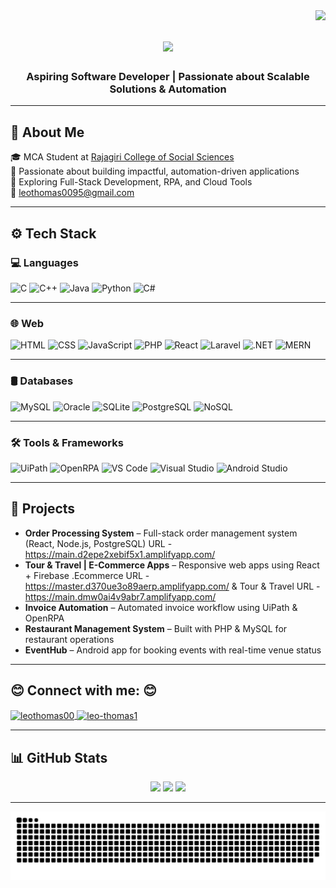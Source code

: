 <img align="right" src="https://visitor-badge.laobi.icu/badge?page_id=leo-thomas1.leo-thomas1" />

<h1 align="center">
  <img src="https://readme-typing-svg.herokuapp.com/?font=Righteous&size=35&center=true&vCenter=true&width=500&height=70&duration=4000&lines=Hi+There!+👋;+I'm+Leo+Thomas!" />
</h1>

<h3 align="center">Aspiring Software Developer | Passionate about Scalable Solutions & Automation</h3>

---

## 📍 About Me

🎓 MCA Student at [Rajagiri College of Social Sciences](https://rajagiri.edu/)  
🚀 Passionate about building impactful, automation-driven applications  
🌱 Exploring Full-Stack Development, RPA, and Cloud Tools  
📧 leothomas0095@gmail.com  

---

## ⚙️ Tech Stack

### 💻 Languages  
![C](https://img.shields.io/badge/C-00599C?style=for-the-badge&logo=c&logoColor=white)  ![C++](https://img.shields.io/badge/C++-00599C?style=for-the-badge&logo=c%2B%2B&logoColor=white)  ![Java](https://img.shields.io/badge/Java-ED8B00?style=for-the-badge&logo=java&logoColor=white)  ![Python](https://img.shields.io/badge/Python-3776AB?style=for-the-badge&logo=python&logoColor=white)  ![C#](https://img.shields.io/badge/C%23-239120?style=for-the-badge&logo=c-sharp&logoColor=white)

---

### 🌐 Web  
![HTML](https://img.shields.io/badge/HTML5-e34c26?style=for-the-badge&logo=html5&logoColor=white)  ![CSS](https://img.shields.io/badge/CSS3-1572B6?style=for-the-badge&logo=css3&logoColor=white)  ![JavaScript](https://img.shields.io/badge/JavaScript-f7df1e?style=for-the-badge&logo=javascript&logoColor=black)  ![PHP](https://img.shields.io/badge/PHP-777BB4?style=for-the-badge&logo=php&logoColor=white)  ![React](https://img.shields.io/badge/React-20232a?style=for-the-badge&logo=react&logoColor=61DAFB)  ![Laravel](https://img.shields.io/badge/Laravel-F55247?style=for-the-badge&logo=laravel&logoColor=white)  ![.NET](https://img.shields.io/badge/.NET-512BD4?style=for-the-badge&logo=dotnet&logoColor=white)  ![MERN](https://img.shields.io/badge/MERN-000?style=for-the-badge&logo=react&logoColor=61DAFB)

---

### 🛢️ Databases  
![MySQL](https://img.shields.io/badge/MySQL-4479A1?style=for-the-badge&logo=mysql&logoColor=white)  ![Oracle](https://img.shields.io/badge/Oracle-F80000?style=for-the-badge&logo=oracle&logoColor=white)  ![SQLite](https://img.shields.io/badge/SQLite-003B57?style=for-the-badge&logo=sqlite&logoColor=white)  ![PostgreSQL](https://img.shields.io/badge/PostgreSQL-336791?style=for-the-badge&logo=postgresql&logoColor=white)  ![NoSQL](https://img.shields.io/badge/NoSQL-008000?style=for-the-badge)

---

### 🛠️ Tools & Frameworks  
![UiPath](https://img.shields.io/badge/UiPath-fd5901?style=for-the-badge&logo=uipath&logoColor=white)  ![OpenRPA](https://img.shields.io/badge/OpenRPA-blue?style=for-the-badge)  ![VS Code](https://img.shields.io/badge/VS%20Code-007ACC?style=for-the-badge&logo=visual-studio-code&logoColor=white)  ![Visual Studio](https://img.shields.io/badge/Visual%20Studio-5C2D91?style=for-the-badge&logo=visual-studio&logoColor=white)  ![Android Studio](https://img.shields.io/badge/Android%20Studio-3DDC84?style=for-the-badge&logo=android-studio&logoColor=white)


---

## 🚀 Projects

- **Order Processing System** – Full-stack order management system (React, Node.js, PostgreSQL) URL - https://main.d2epe2xebif5x1.amplifyapp.com/
- **Tour & Travel | E-Commerce Apps** – Responsive web apps using React + Firebase .Ecommerce URL -https://master.d370ue3o89aerp.amplifyapp.com/  & Tour & Travel URL - https://main.dmw0ai4v9abr7.amplifyapp.com/
- **Invoice Automation** – Automated invoice workflow using UiPath & OpenRPA  
- **Restaurant Management System** – Built with PHP & MySQL for restaurant operations  
- **EventHub** – Android app for booking events with real-time venue status

---

<h2 align="left">😊 Connect with me: 😊</h2>
<div align="left">
  <a href="https://www.linkedin.com/in/leothomas00/" target="blank">
    <img align="center" src="https://raw.githubusercontent.com/rahuldkjain/github-profile-readme-generator/master/src/images/icons/Social/linked-in-alt.svg" alt="leothomas00" height="30" width="40" />
  </a>
  <a href="https://github.com/leo-thomas1" target="blank">
    <img align="center" src="https://cdn.jsdelivr.net/gh/devicons/devicon/icons/github/github-original.svg" alt="leo-thomas1" height="30" width="40" />
  </a>
</div>


---

## 📊 GitHub Stats

<p align="center">
  <img src="https://github-readme-stats.vercel.app/api?username=leo-thomas1&show_icons=true&theme=dracula" height="150"/>
  <img src="https://github-readme-stats.vercel.app/api/top-langs/?username=leo-thomas1&layout=compact&theme=dracula" height="150"/>
  <img src="https://streak-stats.demolab.com?user=leo-thomas1&theme=dracula" height="150"/>
</p>

---

<img src="https://raw.githubusercontent.com/Platane/snk/output/github-contribution-grid-snake.svg" />
